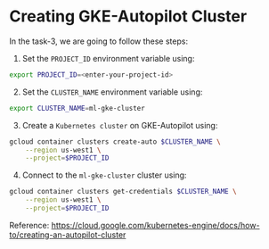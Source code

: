 # Creating GKE-Autopilot Cluster

In the task-3, we are going to follow these steps:

1. Set the `PROJECT_ID` environment variable using:
```bash
export PROJECT_ID=<enter-your-project-id>
```
2. Set the `CLUSTER_NAME` environment variable using:
```bash
export CLUSTER_NAME=ml-gke-cluster
```
3. Create a `Kubernetes cluster` on GKE-Autopilot using:
```bash
gcloud container clusters create-auto $CLUSTER_NAME \
    --region us-west1 \
    --project=$PROJECT_ID
```
4. Connect to the `ml-gke-cluster` cluster using:
```bash
gcloud container clusters get-credentials $CLUSTER_NAME \
    --region us-west1 \
    --project=$PROJECT_ID
```
Reference: https://cloud.google.com/kubernetes-engine/docs/how-to/creating-an-autopilot-cluster
